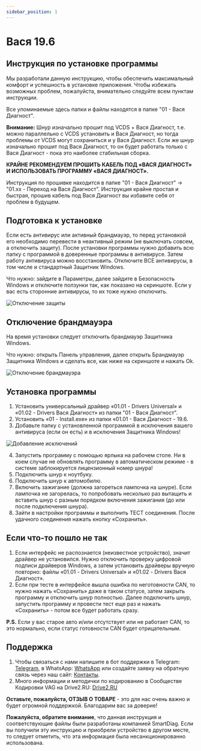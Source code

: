 ```yaml
---
sidebar_position: 1
---
```


# Вася 19.6

## Инструкция по установке программы

Мы разработали данную инструкцию, чтобы обеспечить максимальный комфорт и успешность в установке приложения. Чтобы избежать возможных проблем, пожалуйста, внимательно следуйте всем пунктам инструкции.

Все упоминаемые здесь папки и файлы находятся в папке "01 - Вася Диагност".

**Внимание:** Шнур изначально прошит под VCDS + Вася Диагност, т.е. можно параллельно с VCDS установить и Вася Диагност, но тогда проблемы от VCDS могут сохраниться и у Вася Диагност. Если же шнур изначально прошит под Вася Диагност, то он будет работать только с Вася Диагност - пока это наиболее стабильная сборка.

**КРАЙНЕ РЕКОМЕНДУЕМ ПРОШИТЬ КАБЕЛЬ ПОД «ВАСЯ ДИАГНОСТ» И ИСПОЛЬЗОВАТЬ ПРОГРАММУ «ВАСЯ ДИАГНОСТ».**

Инструкция по прошивке находится в папке "01 - Вася Диагност" -> "01.xx - Переход на Вася Диагност". Инструкция крайне простая и быстрая, прошив кабель под Вася Диагност вы избавите себя от проблем в будущем.

## Подготовка к установке

Если есть антивирус или активный брандмауэр, то перед установкой его необходимо перевести в неактивный режим (не выключать совсем, а отключить защиту). После установки программы нужно добавить всю папку с программой в доверенные программы в антивирусе. Затем работу антивируса можно восстановить. Отключите ВСЕ антивирусы, в том числе и стандартный Защитник Windows.

Что нужно: зайдите в Параметры, далее зайдите в Безопасность Windows и отключите ползунки так, как показано на скриншоте. Если у вас есть сторонние антивирусы, то их тоже нужно отключить.

![Отключение защиты](https://via.placeholder.com/800x400.png?text=Отключение+защиты)

## Отключение брандмауэра

На время установки следует отключить брандмауэр Защитника Windows.

Что нужно: открыть Панель управления, далее открыть Брандмауэр Защитника Windows и сделать все, как ниже на скриншоте и нажать Ok.

![Отключение брандмауэра](https://via.placeholder.com/800x400.png?text=Отключение+брандмауэра)

## Установка программы

1. Установить универсальный драйвер «01.01 - Drivers Universal» и «01.02 - Drivers Вася Диагност» из папки "01 - Вася Диагност".
2. Установить «01 - Install.exe» из папки «01.01 - Вася Диагност - 19.6.
3. Добавьте папку с установленной программой в исключения вашего антивируса (если он есть) и в исключения Защитника Windows!

![Добавление исключений](https://via.placeholder.com/800x400.png?text=Добавление+исключений)

4. Запустить программу с помощью ярлыка на рабочем столе. Ни в коем случае не обновлять программу в автоматическом режиме - в системе заблокируется лицензионный номер шнура!
5. Подключить шнур к ноутбуку.
6. Подключить шнур к автомобилю.
7. Включить зажигание (должна загореться лампочка на шнуре). Если лампочка не загорелась, то попробовать несколько раз вытащить и вставить шнур с разным порядком включения зажигания (до или после подключения шнура).
8. Зайти в настройки программы и выполнить TECT соединения. После удачного соединения нажать кнопку «Сохранить».

## Если что-то пошло не так

1. Если интерфейс не распознается (неизвестное устройство), значит драйвер не установился. Нужно отключить проверку цифровой подписи драйверов Windows, а затем установить драйверы вручную повторно: файлы «01.01 - Drivers Universal» и «01.02 - Drivers Вася Диагност».
2. Если при тесте в интерфейсе вышла ошибка по неготовности CAN, то нужно нажать «Сохранить» даже в таком статусе, затем закрыть программу и отключить шнур полностью. Далее подключить шнур, запустить программу и провести тест еще раз и нажать «Сохранить» - потом все будет работать сразу.

**P.S.** Если у вас старое авто и/или отсутствует или не работает CAN, то это нормально, если статус готовности CAN будет отрицательным.

## Поддержка

1. Чтобы связаться с нами напишите в бот поддержки в Telegram: [Telegram](https://смартдиагподдержка.рф/telegram), в WhatsApp: [WhatsApp](https://смартдиаг-поддержка.рф/whatsApp) или создайте заявку на обратную связь через наш сайт: [Контакты](https://смартдиаг.рф/contact).
2. Много информации и методички по кодированию в Сообществе Кодировки VAG на Drive2.RU: [Drive2.RU](https://www.drive2.ru/communities/3868)

**Оставьте, пожалуйста, ОТЗЫВ О ТОВАРЕ** - это для нас очень важно и будет огромной поддержкой. Благодарим вас за доверие!

**Пожалуйста, обратите внимание**, что данная инструкция и соответствующие файлы были разработаны компанией SmartDiag. Если вы получили эту инструкцию и приобрели устройство в другом месте, то следует отметить, что эта информация была несанкционированно использована.
